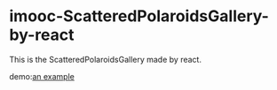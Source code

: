 # imooc-ScatteredPolaroidsGallery-by-react
This is the ScatteredPolaroidsGallery made by react.

demo:[an example](https://nzbin.github.io/imooc-ScatteredPolaroidsGallery-by-react)
